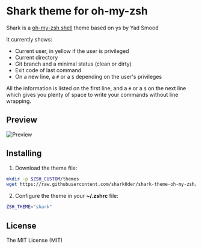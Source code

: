 # Shark theme for oh-my-zsh

Shark is a [oh-my-zsh shell](https://github.com/robbyrussell/oh-my-zsh)
theme based on ys by Yad Smood

It currently shows:
- Current user, in yellow if the user is privileged
- Current directory
- Git branch and a minimal status (clean or dirty)
- Exit code of last command
- On a new line, a `#` or a `$` depending on the user's privileges

All the information is listed on the first line, and a `#` or a `$` on the next line which gives you plenty of space to write your commands without line wrapping.

## Preview

![Preview](https://raw.githubusercontent.com/shark0der/shark-theme-oh-my-zsh/master/preview.png)

## Installing

1. Download the theme file:

  ```bash
  mkdir -p $ZSH_CUSTOM/themes
  wget https://raw.githubusercontent.com/shark0der/shark-theme-oh-my-zsh/master/shark.zsh-theme -O $ZSH_CUSTOM/themes/shark.zsh-theme
  ```

2. Configure the theme in your **~/.zshrc** file:

  ```bash
  ZSH_THEME="shark"
  ```

## License
The MIT License (MIT)
